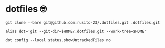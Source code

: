 # dotfiles :nerd_face:

```shell
git clone --bare git@github.com:rusito-23/.dotfiles.git .dotfiles.git
```

```shell
alias dot='git --git-dir=$HOME/.dotfiles.git --work-tree=$HOME'
```

```shell
dot config --local status.showUntrackedFiles no
```
